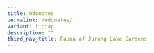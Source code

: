 ```yaml
---
title: Odonates
permalink: /odonates/
variant: tiptap
description: ""
third_nav_title: Fauna of Jurong Lake Gardens
---
```

